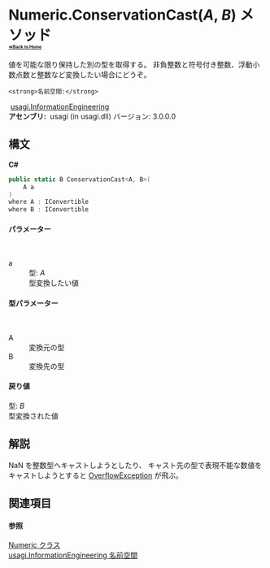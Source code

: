 # Numeric.ConservationCast(*A*, *B*) メソッド <div style="font-size:30%"><a href="https://github.com/usagi/usagi.cs/blob/master/docs/Home.md">≪Back to Home</a></div> 

値を可能な限り保持した別の型を取得する。 非負整数と符号付き整数、浮動小数点数と整数など変換したい場合にどうぞ。


    <strong>名前空間:</strong>
&nbsp;<a href="N_usagi_InformationEngineering.md">usagi.InformationEngineering</a><br /><strong>アセンブリ:</strong>
&nbsp;usagi (in usagi.dll) バージョン: 3.0.0.0

## 構文

**C#**<br />
``` C#
public static B ConservationCast<A, B>(
	A a
)
where A : IConvertible
where B : IConvertible

```


#### パラメーター
&nbsp;<dl><dt>a</dt><dd>型: *A*<br />型変換したい値</dd></dl>

#### 型パラメーター
&nbsp;<dl><dt>A</dt><dd>変換元の型</dd><dt>B</dt><dd>変換先の型</dd></dl>

#### 戻り値
型: *B*<br />型変換された値

## 解説
NaN を整数型へキャストしようとしたり、 キャスト先の型で表現不能な数値をキャストしようとすると <a href="http://msdn2.microsoft.com/ja-jp/library/41ktf3wy" target="_blank">OverflowException</a> が飛ぶ。

## 関連項目


#### 参照
<a href="T_usagi_InformationEngineering_Numeric.md">Numeric クラス</a><br /><a href="N_usagi_InformationEngineering.md">usagi.InformationEngineering 名前空間</a><br />